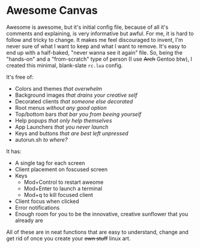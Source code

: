 # Awesome Canvas

Awesome is awesome, but it's initial config file, because of all it's comments and explaining, is very informative but awful. For me, it is hard to follow and tricky to change. It makes me feel discouraged to invent, I'm never sure of what I want to keep and what I want to remove. It's easy to end up with a half-baked, "never wanna see it again" file. So, being the "hands-on" and a "from-scratch" type of person (I use ~~Arch~~ Gentoo btw), I created this minimal, blank-slate `rc.lua` config.

It's free of:
  - Colors and themes _that overwhelm_
  - Background images _that drains your creative self_
  - Decorated clients _that someone else decorated_
  - Root menus _without any good option_
  - Top/bottom bars _that bar you from beeing yourself_
  - Help popups _that only help themselves_
  - App Launchers _that you never launch_
  - Keys and buttons _that are best left unpressed_
  - autorun.sh _to where?_

It has:
  - A single tag for each screen
  - Client placement on foscused screen
  - Keys
    - Mod+Control to restart aweome
    - Mod+Enter to launch a terminal
    - Mod+q to kill focused client
  - Client focus when clicked
  - Error notifications
  - Enough room for you to be the innovative, creative sunflower that you already are

All of these are in neat functions that are easy to understand, change and get rid of once you create your ~~own stuff~~ linux art.
